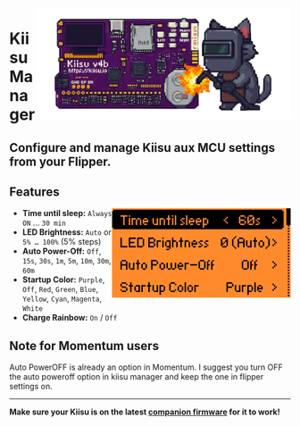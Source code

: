 <img src="./banner.png" alt="Kiisu Manager banner" align="right" height="200" />

# Kiisu Manager

Configure and manage Kiisu aux MCU settings from your Flipper.
---

## Features

  <img src="./Screenshot.png" align="right" alt="Kiisu menu screenshot" width="320" />

- **Time until sleep:** `Always ON` … `30 min`  
- **LED Brightness:** `Auto` or `5% … 100%` (5% steps)  
- **Auto Power-Off:** `Off`, `15s`, `30s`, `1m`, `5m`, `10m`, `30m`, `60m`  
- **Startup Color:** `Purple`, `Off`, `Red`, `Green`, `Blue`, `Yellow`, `Cyan`, `Magenta`, `White`  
- **Charge Rainbow:** `On` / `Off`

## Note for Momentum users
Auto PowerOFF is already an option in Momentum. I suggest you turn OFF the auto poweroff option in kiisu manager and keep the one in flipper settings on.

---

**Make sure your Kiisu is on the latest [companion firmware](https://github.com/twoelw/enhanced-kiisu4-fw/releases) for it to work!**
